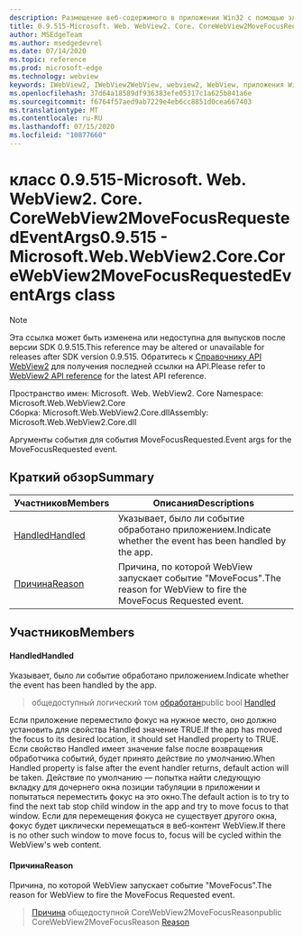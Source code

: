 ```yaml
---
description: Размещение веб-содержимого в приложении Win32 с помощью элемента управления Microsoft Edge WebView2
title: 0.9.515-Microsoft. Web. WebView2. Core. CoreWebView2MoveFocusRequestedEventArgs
author: MSEdgeTeam
ms.author: msedgedevrel
ms.date: 07/14/2020
ms.topic: reference
ms.prod: microsoft-edge
ms.technology: webview
keywords: IWebView2, IWebView2WebView, webview2, WebView, приложения Win32, Win32, EDGE, ICoreWebView2, ICoreWebView2Controller, элемент управления "веб-браузер", HTML Edge
ms.openlocfilehash: 37d64a18589df936383efe05317c1a625b841a6e
ms.sourcegitcommit: f6764f57aed9ab7229e4eb6cc8851d0cea667403
ms.translationtype: MT
ms.contentlocale: ru-RU
ms.lasthandoff: 07/15/2020
ms.locfileid: "10877660"
---
```

# <span data-ttu-id="09942-104">класс 0.9.515-Microsoft. Web. WebView2. Core. CoreWebView2MoveFocusRequestedEventArgs</span><span class="sxs-lookup"><span data-stu-id="09942-104">0.9.515 - Microsoft.Web.WebView2.Core.CoreWebView2MoveFocusRequestedEventArgs class</span></span> 

> [!NOTE]
> <span data-ttu-id="09942-105">Эта ссылка может быть изменена или недоступна для выпусков после версии SDK 0.9.515.</span><span class="sxs-lookup"><span data-stu-id="09942-105">This reference may be altered or unavailable for releases after SDK version 0.9.515.</span></span> <span data-ttu-id="09942-106">Обратитесь к [Справочнику API WebView2](../../../webview2-api-reference.md) для получения последней ссылки на API.</span><span class="sxs-lookup"><span data-stu-id="09942-106">Please refer to [WebView2 API reference](../../../webview2-api-reference.md) for the latest API reference.</span></span>

<span data-ttu-id="09942-107">Пространство имен: Microsoft. Web. WebView2. Core </span><span class="sxs-lookup"><span data-stu-id="09942-107">Namespace: Microsoft.Web.WebView2.Core</span></span>\
<span data-ttu-id="09942-108">Сборка: Microsoft.Web.WebView2.Core.dll</span><span class="sxs-lookup"><span data-stu-id="09942-108">Assembly: Microsoft.Web.WebView2.Core.dll</span></span>

<span data-ttu-id="09942-109">Аргументы события для события MoveFocusRequested.</span><span class="sxs-lookup"><span data-stu-id="09942-109">Event args for the MoveFocusRequested event.</span></span>

## <span data-ttu-id="09942-110">Краткий обзор</span><span class="sxs-lookup"><span data-stu-id="09942-110">Summary</span></span>

 <span data-ttu-id="09942-111">Участников</span><span class="sxs-lookup"><span data-stu-id="09942-111">Members</span></span>                        | <span data-ttu-id="09942-112">Описания</span><span class="sxs-lookup"><span data-stu-id="09942-112">Descriptions</span></span>
--------------------------------|---------------------------------------------
[<span data-ttu-id="09942-113">Handled</span><span class="sxs-lookup"><span data-stu-id="09942-113">Handled</span></span>](#handled) | <span data-ttu-id="09942-114">Указывает, было ли событие обработано приложением.</span><span class="sxs-lookup"><span data-stu-id="09942-114">Indicate whether the event has been handled by the app.</span></span>
[<span data-ttu-id="09942-115">Причина</span><span class="sxs-lookup"><span data-stu-id="09942-115">Reason</span></span>](#reason) | <span data-ttu-id="09942-116">Причина, по которой WebView запускает событие "MoveFocus".</span><span class="sxs-lookup"><span data-stu-id="09942-116">The reason for WebView to fire the MoveFocus Requested event.</span></span>

## <span data-ttu-id="09942-117">Участников</span><span class="sxs-lookup"><span data-stu-id="09942-117">Members</span></span>

#### <span data-ttu-id="09942-118">Handled</span><span class="sxs-lookup"><span data-stu-id="09942-118">Handled</span></span> 

<span data-ttu-id="09942-119">Указывает, было ли событие обработано приложением.</span><span class="sxs-lookup"><span data-stu-id="09942-119">Indicate whether the event has been handled by the app.</span></span>

> <span data-ttu-id="09942-120">общедоступный логический том [обработан](#handled)</span><span class="sxs-lookup"><span data-stu-id="09942-120">public bool [Handled](#handled)</span></span>

<span data-ttu-id="09942-121">Если приложение переместило фокус на нужное место, оно должно установить для свойства Handled значение TRUE.</span><span class="sxs-lookup"><span data-stu-id="09942-121">If the app has moved the focus to its desired location, it should set Handled property to TRUE.</span></span> <span data-ttu-id="09942-122">Если свойство Handled имеет значение false после возвращения обработчика событий, будет принято действие по умолчанию.</span><span class="sxs-lookup"><span data-stu-id="09942-122">When Handled property is false after the event handler returns, default action will be taken.</span></span> <span data-ttu-id="09942-123">Действие по умолчанию — попытка найти следующую вкладку для дочернего окна позиции табуляции в приложении и попытаться переместить фокус на это окно.</span><span class="sxs-lookup"><span data-stu-id="09942-123">The default action is to try to find the next tab stop child window in the app and try to move focus to that window.</span></span> <span data-ttu-id="09942-124">Если для перемещения фокуса не существует другого окна, фокус будет циклически перемещаться в веб-контент WebView.</span><span class="sxs-lookup"><span data-stu-id="09942-124">If there is no other such window to move focus to, focus will be cycled within the WebView's web content.</span></span>

#### <span data-ttu-id="09942-125">Причина</span><span class="sxs-lookup"><span data-stu-id="09942-125">Reason</span></span> 

<span data-ttu-id="09942-126">Причина, по которой WebView запускает событие "MoveFocus".</span><span class="sxs-lookup"><span data-stu-id="09942-126">The reason for WebView to fire the MoveFocus Requested event.</span></span>

> <span data-ttu-id="09942-127">[Причина](#reason) общедоступной CoreWebView2MoveFocusReason</span><span class="sxs-lookup"><span data-stu-id="09942-127">public CoreWebView2MoveFocusReason [Reason](#reason)</span></span>

